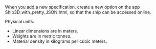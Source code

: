 When you add a new specification, create a new option on the app Ship3D_with_pretty_JSON.html, so that the ship can be accessed online.

Physical units:
* Linear dimensions are in meters.
* Weights are in metric tonnes.
* Material density in kilograms per cubic meters.
